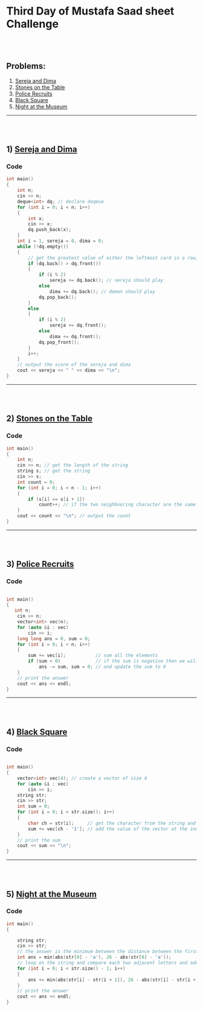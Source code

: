 # Third Day of Mustafa Saad sheet Challenge

<br><br>

## Problems:

1. [Sereja and Dima](https://codeforces.com/contest/381/problem/A)
2. [Stones on the Table](https://codeforces.com/contest/266/problem/A)
3. [Police Recruits](https://codeforces.com/contest/427/problem/A)
4. [Black Square](https://codeforces.com/contest/431/problem/A)
5. [Night at the Museum](https://codeforces.com/contest/731/problem/A)

<hr>

<br><br>

## 1) [Sereja and Dima](https://codeforces.com/contest/381/problem/A)

### Code

```cpp
int main()
{
    int n;
    cin >> n;
    deque<int> dq; // declare deqeue
    for (int i = 0; i < n; i++)
    {
        int x;
        cin >> x;
        dq.push_back(x);
    }
    int i = 1, sereja = 0, dima = 0;
    while (!dq.empty())
    {
        // get the greatest value of either the leftmost card in a row, or the rightmost one
        if (dq.back() > dq.front())
        {
            if (i % 2)
                sereja += dq.back(); // sereja should play
            else
                dima += dq.back(); // deman should play
            dq.pop_back();
        }
        else
        {
            if (i % 2)
                sereja += dq.front();
            else
                dima += dq.front();
            dq.pop_front();
        }
        i++;
    }
    // output the score of the sereja and dima
    cout << sereja << " " << dima << "\n";
}
```

<hr>

<br><br>

## 2) [Stones on the Table](https://codeforces.com/contest/266/problem/A)

### Code

```cpp
int main()
{
    int n;
    cin >> n; // get the length of the string
    string s; // get the string
    cin >> s;
    int count = 0;
    for (int i = 0; i < n - 1; i++)
    {
        if (s[i] == s[i + 1])
            count++; // if the two neighbooring character are the same we should increase the count by 1;
    }
    cout << count << "\n"; // output the count
}
```

<hr>

<br><br>

## 3) [Police Recruits](https://codeforces.com/contest/427/problem/A)

### Code

```cpp

int main()
{
   int n;
    cin >> n;
    vector<int> vec(n);
    for (auto &i : vec)
        cin >> i;
    long long ans = 0, sum = 0;
    for (int i = 0; i < n; i++)
    {
        sum += vec[i];           // sum all the elements
        if (sum < 0)             // if the sum is negative then we will add the absolute value of the sum to the answer
            ans -= sum, sum = 0; // and update the sum to 0
    }
    // print the answer
    cout << ans << endl;
}
```

<hr>

<br><br>

## 4) [Black Square](https://codeforces.com/contest/431/problem/A)

### Code

```cpp

int main()
{
    vector<int> vec(4); // create a vector of size 4
    for (auto &i : vec)
        cin >> i;
    string str;
    cin >> str;
    int sum = 0;
    for (int i = 0; i < str.size(); i++)
    {
        char ch = str[i];     // get the character from the string and convert it to integer to get the index of the vector
        sum += vec[ch - '1']; // add the value of the vector at the index of the character to the sum
    }
    // print the sum
    cout << sum << "\n";
}
```

<hr>

<br><br>

## 5) [Night at the Museum](https://codeforces.com/contest/731/problem/A)

### Code

```cpp
int main()
{

    string str;
    cin >> str;
    // the answer is the minimum between the distance between the first letter and 'a' and 26 - the distance between the first letter and 'a'
    int ans = min(abs(str[0] - 'a'), 26 - abs(str[0] - 'a'));
    // loop on the string and compare each two adjacent letters and add the minimum between the distance between them and 26 - the distance between them to the answer
    for (int i = 0; i < str.size() - 1; i++)
    {
        ans += min(abs(str[i] - str[i + 1]), 26 - abs(str[i] - str[i + 1]));
    }
    // print the answer
    cout << ans << endl;
}
```
